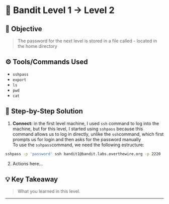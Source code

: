# 🔐 Bandit Level 1 → Level 2

## 🎯 Objective
> The password for the next level is stored in a file called - located in the home directory

## ⚙️ Tools/Commands Used
- `sshpass`
- `export`
- `ls`
- `pwd`
- `cat`

## 🧠 Step-by-Step Solution

1. **Connect:**
in the first level machine, I used `ssh` command to log into the machine, but for this level, I started using `sshpass` because this command allows us to log in directly, unlike the `ssh`command, which first prompts us for login and then asks for the password manually     
To use the `sshpass`command, we need the following estructure:

```bash
sshpass -p 'password' ssh bandit1@bandit.labs.overthewire.org -p 2220
```

2. Actions here...

## 💡 Key Takeaway
> What you learned in this level.

---
